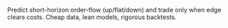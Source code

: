 Predict short-horizon order-flow (up/flat/down) and trade only when edge clears costs. Cheap data, lean models, rigorous backtests.
